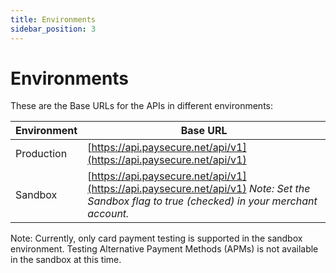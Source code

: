 ```yaml
---
title: Environments
sidebar_position: 3
---
```


# Environments

These are the Base URLs for the APIs in different environments:

| **Environment** | **Base URL**                              |
|-----------------|-------------------------------------------|
| Production      | [https://api.paysecure.net/api/v1](https://api.paysecure.net/api/v1) |
| Sandbox         | [https://api.paysecure.net/api/v1](https://api.paysecure.net/api/v1) *Note: Set the Sandbox flag to true (checked) in your merchant account.*


Note: Currently, only card payment testing is supported in the sandbox environment. Testing Alternative Payment Methods (APMs) is not available in the sandbox at this time. 